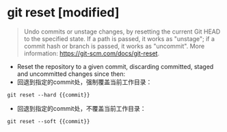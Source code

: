 # git reset [modified]

> Undo commits or unstage changes, by resetting the current Git HEAD to the specified state.
> If a path is passed, it works as "unstage"; if a commit hash or branch is passed, it works as "uncommit".
> More information: <https://git-scm.com/docs/git-reset>.


- Reset the repository to a given commit, discarding committed, staged and uncommitted changes since then:
- 回退到指定的commit处，强制覆盖当前工作目录：

`git reset --hard {{commit}}`

- 回退到指定的commit处，不覆盖当前工作目录：

`git reset --soft {{commit}}`

